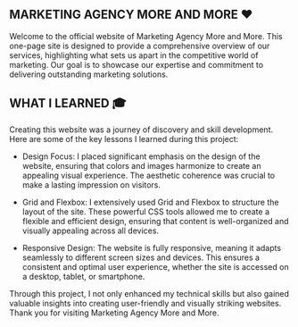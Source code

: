 ## MARKETING AGENCY MORE AND MORE ❤️

Welcome to the official website of Marketing Agency More and More. This one-page site is designed to provide a comprehensive overview of our services, highlighting what sets us apart in the competitive world of marketing. Our goal is to showcase our expertise and commitment to delivering outstanding marketing solutions.

## WHAT I LEARNED 🎓

Creating this website was a journey of discovery and skill development. Here are some of the key lessons I learned during this project:

- Design Focus: I placed significant emphasis on the design of the website, ensuring that colors and images harmonize to create an appealing visual experience. The aesthetic coherence was crucial to make a lasting impression on visitors.

- Grid and Flexbox: I extensively used Grid and Flexbox to structure the layout of the site. These powerful CSS tools allowed me to create a flexible and efficient design, ensuring that content is well-organized and visually appealing across all devices.

- Responsive Design: The website is fully responsive, meaning it adapts seamlessly to different screen sizes and devices. This ensures a consistent and optimal user experience, whether the site is accessed on a desktop, tablet, or smartphone.

Through this project, I not only enhanced my technical skills but also gained valuable insights into creating user-friendly and visually striking websites. Thank you for visiting Marketing Agency More and More.

